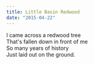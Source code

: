 ```yaml
---
title: Little Basin Redwood
date: "2015-04-22"
---
```


<div class="poem-wrapper">
  I came across a redwood tree <br>
  That's fallen down in front of me<br>
  So many years of history<br>
  Just laid out on the ground.<br>
</div>